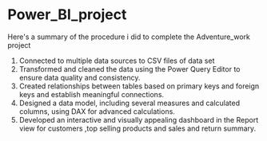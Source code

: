 # Power_BI_project
 Here's a summary of the procedure i did to complete the Adventure_work project

1. Connected to multiple data sources to  CSV files of data set
2. Transformed and cleaned the data using the Power Query Editor to ensure data quality and consistency.
3. Created relationships between tables based on primary keys and foreign keys and establish meaningful connections.
4. Designed a data model, including several measures and calculated columns, using DAX for advanced calculations.
5. Developed an interactive and visually appealing dashboard in the Report view for customers ,top selling products and sales and return summary.


